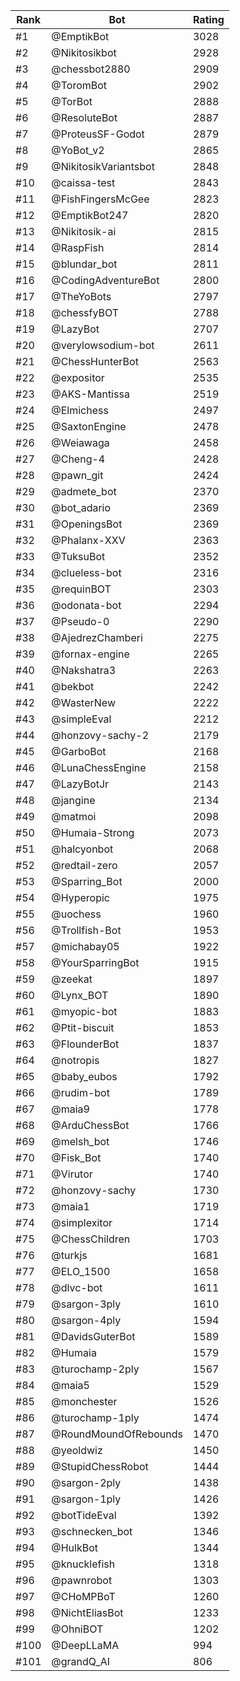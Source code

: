 Rank|Bot|Rating
---|---|---
#1|@EmptikBot|3028
#2|@Nikitosikbot|2928
#3|@chessbot2880|2909
#4|@ToromBot|2902
#5|@TorBot|2888
#6|@ResoluteBot|2887
#7|@ProteusSF-Godot|2879
#8|@YoBot_v2|2865
#9|@NikitosikVariantsbot|2848
#10|@caissa-test|2843
#11|@FishFingersMcGee|2823
#12|@EmptikBot247|2820
#13|@Nikitosik-ai|2815
#14|@RaspFish|2814
#15|@blundar_bot|2811
#16|@CodingAdventureBot|2800
#17|@TheYoBots|2797
#18|@chessfyBOT|2788
#19|@LazyBot|2707
#20|@verylowsodium-bot|2611
#21|@ChessHunterBot|2563
#22|@expositor|2535
#23|@AKS-Mantissa|2519
#24|@Elmichess|2497
#25|@SaxtonEngine|2478
#26|@Weiawaga|2458
#27|@Cheng-4|2428
#28|@pawn_git|2424
#29|@admete_bot|2370
#30|@bot_adario|2369
#31|@OpeningsBot|2369
#32|@Phalanx-XXV|2363
#33|@TuksuBot|2352
#34|@clueless-bot|2316
#35|@requinBOT|2303
#36|@odonata-bot|2294
#37|@Pseudo-0|2290
#38|@AjedrezChamberi|2275
#39|@fornax-engine|2265
#40|@Nakshatra3|2263
#41|@bekbot|2242
#42|@WasterNew|2222
#43|@simpleEval|2212
#44|@honzovy-sachy-2|2179
#45|@GarboBot|2168
#46|@LunaChessEngine|2158
#47|@LazyBotJr|2143
#48|@jangine|2134
#49|@matmoi|2098
#50|@Humaia-Strong|2073
#51|@halcyonbot|2068
#52|@redtail-zero|2057
#53|@Sparring_Bot|2000
#54|@Hyperopic|1975
#55|@uochess|1960
#56|@Trollfish-Bot|1953
#57|@michabay05|1922
#58|@YourSparringBot|1915
#59|@zeekat|1897
#60|@Lynx_BOT|1890
#61|@myopic-bot|1883
#62|@Ptit-biscuit|1853
#63|@FlounderBot|1837
#64|@notropis|1827
#65|@baby_eubos|1792
#66|@rudim-bot|1789
#67|@maia9|1778
#68|@ArduChessBot|1766
#69|@melsh_bot|1746
#70|@Fisk_Bot|1740
#71|@Virutor|1740
#72|@honzovy-sachy|1730
#73|@maia1|1719
#74|@simplexitor|1714
#75|@ChessChildren|1703
#76|@turkjs|1681
#77|@ELO_1500|1658
#78|@dlvc-bot|1611
#79|@sargon-3ply|1610
#80|@sargon-4ply|1594
#81|@DavidsGuterBot|1589
#82|@Humaia|1579
#83|@turochamp-2ply|1567
#84|@maia5|1529
#85|@monchester|1526
#86|@turochamp-1ply|1474
#87|@RoundMoundOfRebounds|1470
#88|@yeoldwiz|1450
#89|@StupidChessRobot|1444
#90|@sargon-2ply|1438
#91|@sargon-1ply|1426
#92|@botTideEval|1392
#93|@schnecken_bot|1346
#94|@HulkBot|1344
#95|@knucklefish|1318
#96|@pawnrobot|1303
#97|@CHoMPBoT|1260
#98|@NichtEliasBot|1233
#99|@OhniBOT|1202
#100|@DeepLLaMA|994
#101|@grandQ_AI|806
